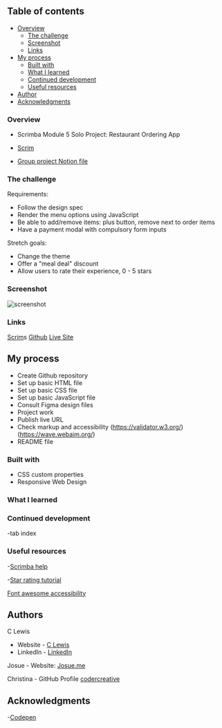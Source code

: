
 ## Table of contents

- [Overview](#overview)
  - [The challenge](#the-challenge)
  - [Screenshot](#screenshot)
  - [Links](#links)
- [My process](#my-process)
  - [Built with](#built-with)
  - [What I learned](#what-i-learned)
  - [Continued development](#continued-development)
  - [Useful resources](#useful-resources)
- [Author](#author)
- [Acknowledgments](#acknowledgments)


### Overview

- Scrimba Module 5 Solo Project: Restaurant Ordering App
- [Scrim](https://scrimba.com/learn/frontend/solo-project-restaurant-ordering-app-co72e499baf5f48346e5975cf)

- [Group project Notion file](https://different-marmoset-f7b.notion.site/Restaurant-Ordering-App-c578309957b74836abe0eb0b61eb742c)


### The challenge

Requirements:
- Follow the design spec
- Render the menu options using JavaScript
- Be able to add/remove items: plus button, remove next to order items
- Have a payment modal with compulsory form inputs

Stretch goals:
- Change the theme
- Offer a "meal deal" discount
- Allow users to rate their experience, 0 - 5 stars


 ### Screenshot

![screenshot](#)

### Links

[Scrim](#)s
[Github](#)
[Live Site](#)

## My process

- Create Github repository
- Set up basic HTML file 
- Set up basic CSS file
- Set up basic JavaScript file
- Consult Figma design files
- Project work
- Publish live URL
- Check markup and accessibility
(https://validator.w3.org/)
(https://wave.webaim.org/)
- README file

### Built with

- CSS custom properties
- Responsive Web Design

### What I learned


### Continued development

-tab index


### Useful resources

-[Scrimba help](https://projects.scrimba.com/restaurant-menu)

-[Star rating tutorial](https://dev.to/leonardoschmittk/how-to-make-a-star-rating-with-js-36d3)

[Font awesome accessibility](https://fontawesome.com/docs/web/dig-deeper/accessibility#making-icons-accessible-manually)


## Authors

C Lewis
- Website - [C Lewis](https://www.clewisdev.com)
- LinkedIn - [LinkedIn](https://www.linkedin.com/in/clewisdev/)

Josue - Website: [Josue.me](https://josue.me) 
 
Christina - GitHub Profile [codercreative](https://github.com/codercreative) 

## Acknowledgments

-[Codepen](https://codepen.io/neilpomerleau)





